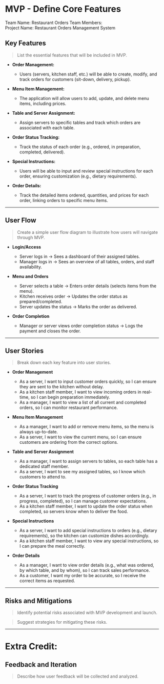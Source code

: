 # MVP \- Define Core Features

Team Name: Restaurant Orders 
Team Members:  
Project Name: Restaurant Orders Management System 

## Key Features

> List the essential features that will be included in MVP.  

- **Order Management:**
    - Users (servers, kitchen staff, etc.) will be able to create, modify, and track orders for customers (sit-down, delivery, pickup).

- **Menu Item Management:**
    - The application will allow users to add, update, and delete menu items, including prices.

- **Table and Server Assignment:**
    - Assign servers to specific tables and track which orders are associated with each table.

- **Order Status Tracking:**
    - Track the status of each order (e.g., ordered, in preparation, completed, delivered).

- **Special Instructions:**
    - Users will be able to input and review special instructions for each order, ensuring customization (e.g., dietary requirements).

- **Order Details:**
    - Track the detailed items ordered, quantities, and prices for each order, linking orders to specific menu items.

***

## User Flow

> Create a simple user flow diagram to illustrate how users will navigate through MVP.

- **Login/Access**
    - Server logs in → Sees a dashboard of their assigned tables.
    - Manager logs in → Sees an overview of all tables, orders, and staff availability.

- **Menu and Orders**
    - Server selects a table → Enters order details (selects items from the menu).
    - Kitchen receives order → Updates the order status as prepared/completed.
    - Server updates the status → Marks the order as delivered.

- **Order Completion**
    - Manager or server views order completion status → Logs the payment and closes the order.

 ***

## User Stories

> Break down each key feature into user stories.

- **Order Management**
    - As a server, I want to input customer orders quickly, so I can ensure they are sent to the kitchen without delay.
    - As a kitchen staff member, I want to view incoming orders in real-time, so I can begin preparation immediately.
    - As a manager, I want to view a list of all current and completed orders, so I can monitor restaurant performance.

- **Menu Item Management**
    - As a manager, I want to add or remove menu items, so the menu is always up-to-date.
    - As a server, I want to view the current menu, so I can ensure customers are ordering from the correct options.

- **Table and Server Assignment**
    - As a manager, I want to assign servers to tables, so each table has a dedicated staff member.
    - As a server, I want to see my assigned tables, so I know which customers to attend to.

- **Order Status Tracking**
    - As a server, I want to track the progress of customer orders (e.g., in progress, completed), so I can manage customer expectations.
    - As a kitchen staff member, I want to update the order status when completed, so servers know when to deliver the food.

- **Special Instructions**
    - As a server, I want to add special instructions to orders (e.g., dietary requirements), so the kitchen can customize dishes accordingly.
    - As a kitchen staff member, I want to view any special instructions, so I can prepare the meal correctly.

- **Order Details**
    - As a manager, I want to view order details (e.g., what was ordered, by which table, and by whom), so I can track sales performance.
    - As a customer, I want my order to be accurate, so I receive the correct items as requested.
      
***

## Risks and Mitigations

> Identify potential risks associated with MVP development and launch.

> Suggest strategies for mitigating these risks.


*** 

# Extra Credit:

## Feedback and Iteration

> Describe how user feedback will be collected and analyzed.
